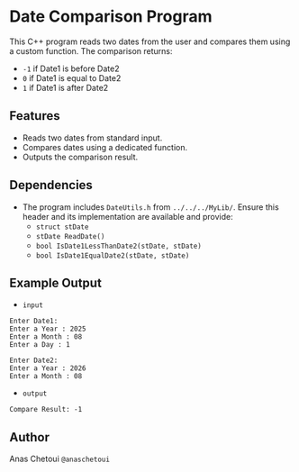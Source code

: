 # Date Comparison Program

This C++ program reads two dates from the user and compares them using a custom function. The comparison returns:
- `-1` if Date1 is before Date2
- `0` if Date1 is equal to Date2
- `1` if Date1 is after Date2

## Features

- Reads two dates from standard input.
- Compares dates using a dedicated function.
- Outputs the comparison result.


## Dependencies

- The program includes `DateUtils.h` from `../../../MyLib/`. Ensure this header and its implementation are available and provide:
  - `struct stDate`
  - `stDate ReadDate()`
  - `bool IsDate1LessThanDate2(stDate, stDate)`
  - `bool IsDate1EqualDate2(stDate, stDate)`

## Example Output

- ``input``
```
Enter Date1:
Enter a Year : 2025
Enter a Month : 08
Enter a Day : 1

Enter Date2:
Enter a Year : 2026
Enter a Month : 08
```

- ``output``
```
Compare Result: -1
```
## Author

Anas Chetoui ``@anaschetoui``
